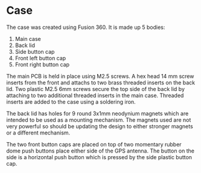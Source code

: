 # Case

The case was created using Fusion 360.
It is made up 5 bodies:

1. Main case
2. Back lid
3. Side button cap
4. Front left button cap
5. Front right button cap

The main PCB is held in place using M2.5 screws. A hex head 14 mm screw inserts from the front and attachs to two brass threaded inserts on the back lid.
Two plastic M2.5 6mm screws secure the top side of the back lid by attaching to two additional threaded inserts in the main case.
Threaded inserts are added to the case using a soldering iron.

The back lid has holes for 9 round 3x1mm neodynium magnets which are intended to be used as a mounting mechanism.
The magnets used are not very powerful so should be updating the design to either stronger magnets or a different mechanism.

The two front button caps are placed on top of two momentary rubber dome push buttons place either side of the GPS antenna.
The button on the side is a horizontal push button which is pressed by the side plastic button cap.
